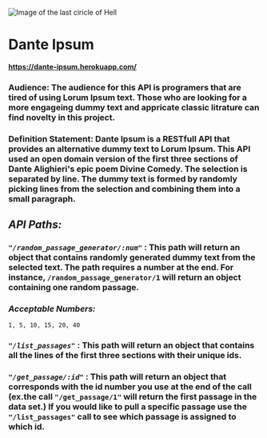 ![Image of the last ciricle of Hell](https://external-content.duckduckgo.com/iu/?u=https%3A%2F%2Fupload.wikimedia.org%2Fwikipedia%2Fcommons%2Fthumb%2Fa%2Fad%2FDVinfernoLuciferKingOfHell_m.jpg%2F1200px-DVinfernoLuciferKingOfHell_m.jpg&f=1&nofb=1)

# **Dante Ipsum**

**https://dante-ipsum.herokuapp.com/**

### **Audience:** The audience for this API is programers that are tired of using Lorum Ipsum text. Those who are looking for a more engageing dummy text and appricate classic litrature can find novelty in this project.


### **Definition Statement**: Dante Ipsum is a RESTfull API that provides an alternative dummy text to Lorum Ipsum. This API used an open domain version of the first three sections of  Dante Alighieri's epic poem Divine Comedy. The selection is separated by line. The dummy text is formed by randomly picking lines from the selection and combining them into a small paragraph.


## *API Paths:*

### *```"/random_passage_generator/:num"```*  : This path will return an object that contains randomly generated dummy text from the selected text. The path requires a number at the end. For instance,  ```/random_passage_generator/1```  will return an object containing one random passage.

### *Acceptable Numbers:*
  ```1, 5, 10, 15, 20, 40```

### *```"/list_passages"```* : This path will return an object that contains all the lines of the first three sections with their unique ids.

### *```"/get_passage/:id"```* : This path will return an object that corresponds with the id number you use at the end of the call (ex.the call ```"/get_passage/1"``` will return the first passage in the data set.) If you would like to pull a specific passage use the ```"/list_passages"``` call to see which passage is assigned to which id.
